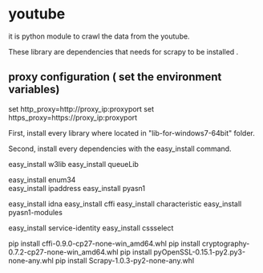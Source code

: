# youtube
it is python module to crawl the data from the youtube.




These library are dependencies that needs for scrapy to be installed .

## proxy configuration ( set the environment variables)
set http_proxy=http://proxy_ip:proxyport
set https_proxy=https://proxy_ip:proxyport

First, install every library where located in "lib-for-windows7-64bit" folder.



Second, install every dependencies with the easy_install command.

easy_install w3lib
easy_install queueLib

easy_install enum34   
easy_install ipaddress
easy_install pyasn1

easy_install idna 
easy_install cffi 
easy_install characteristic 
easy_install pyasn1-modules

easy_install service-identity
easy_install cssselect


pip install cffi-0.9.0-cp27-none-win_amd64.whl
pip install cryptography-0.7.2-cp27-none-win_amd64.whl
pip install pyOpenSSL-0.15.1-py2.py3-none-any.whl
pip install Scrapy-1.0.3-py2-none-any.whl




